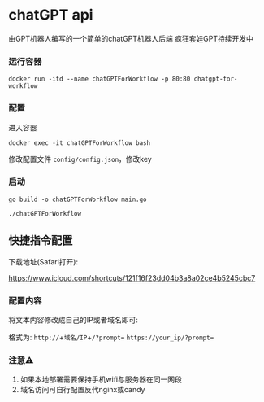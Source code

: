 # chatGPT api
由GPT机器人编写的一个简单的chatGPT机器人后端
疯狂套娃GPT持续开发中

### 运行容器
`docker run -itd --name chatGPTForWorkflow -p 80:80 chatgpt-for-workflow `

### 配置
进入容器

`docker exec -it chatGPTForWorkflow bash`

修改配置文件 `config/config.json`，修改key

### 启动
`go build -o chatGPTForWorkflow main.go`

`./chatGPTForWorkflow`

## 快捷指令配置
下载地址(Safari打开): 

https://www.icloud.com/shortcuts/121f16f23dd04b3a8a02ce4b5245cbc7


### 配置内容
将文本内容修改成自己的IP或者域名即可:

格式为: `http://`+`域名/IP`+`/?prompt=`
`https://your_ip/?prompt=`

### 注意⚠️
1. 如果本地部署需要保持手机wifi与服务器在同一网段
2. 域名访问可自行配置反代nginx或candy
